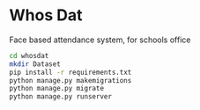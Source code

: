 # Whos Dat

Face based attendance system, for schools office
```sh
cd whosdat
mkdir Dataset
pip install -r requirements.txt
python manage.py makemigrations
python manage.py migrate
python manage.py runserver
```
